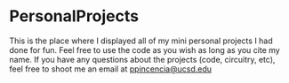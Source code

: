 # PersonalProjects
This is the place where I displayed all of my mini personal projects I had done for fun. 
Feel free to use the code as you wish as long as you cite my name. 
If you have any questions about the projects (code, circuitry, etc), feel free to shoot me an email at ppincencia@ucsd.edu
